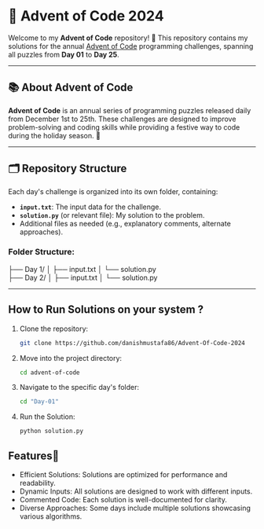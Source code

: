 # 🎄 Advent of Code 2024

Welcome to my **Advent of Code** repository! 🎉 This repository contains my solutions for the annual [Advent of Code](https://adventofcode.com/) programming challenges, spanning all puzzles from **Day 01** to **Day 25**.

---

## 📚 About Advent of Code  
**Advent of Code** is an annual series of programming puzzles released daily from December 1st to 25th. These challenges are designed to improve problem-solving and coding skills while providing a festive way to code during the holiday season. 🎅

---

## 🗂️ Repository Structure  
Each day's challenge is organized into its own folder, containing:

- **`input.txt`**: The input data for the challenge.
- **`solution.py`** (or relevant file): My solution to the problem.
- Additional files as needed (e.g., explanatory comments, alternate approaches).

### Folder Structure:


├── Day 1/ │ ├── input.txt │ └── solution.py 
<br/>
├── Day 2/ │ ├── input.txt │ └── solution.py


---

## How to Run Solutions on your system ?
1. Clone the repository:
   ```bash
   git clone https://github.com/danishmustafa86/Advent-Of-Code-2024
   
2. Move into the project directory:
   ```bash
   cd advent-of-code
   
3. Navigate to the specific day's folder:
   ```bash
   cd "Day-01"
   
4. Run the Solution:
   ```bash
   python solution.py
   
## Features🌟
- Efficient Solutions: Solutions are optimized for performance and readability.
- Dynamic Inputs: All solutions are designed to work with different inputs.
- Commented Code: Each solution is well-documented for clarity.
- Diverse Approaches: Some days include multiple solutions showcasing various algorithms.
